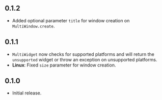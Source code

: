 ## 0.1.2

* Added optional parameter `title` for window creation on `MultiWindow.create`.

## 0.1.1

* `MultiWidget` now checks for supported platforms and will return the `unsupported` widget or throw an exception on unsupported platforms.
* **Linux**: Fixed `size` parameter for window creation.

## 0.1.0

* Initial release.
